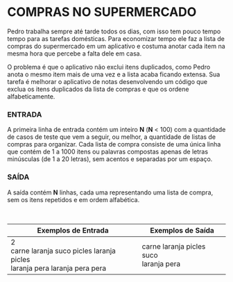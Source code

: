 ﻿# COMPRAS NO SUPERMERCADO

Pedro trabalha sempre até tarde todos os dias, com isso tem pouco tempo tempo para as tarefas domésticas. Para economizar tempo ele faz a lista de compras do supermercado em um aplicativo e costuma anotar cada item na mesma hora que percebe a falta dele em casa.

O problema é que o aplicativo não exclui itens duplicados, como Pedro anota o mesmo item mais de uma vez e a lista acaba ficando extensa. Sua tarefa é melhorar o aplicativo de notas desenvolvendo um código que exclua os itens duplicados da lista de compras e que os ordene alfabeticamente.


### ENTRADA

A primeira linha de entrada contém um inteiro **N** (**N** < 100) com a quantidade de casos de teste que vem a seguir, ou melhor, a quantidade de listas de compras para organizar. Cada lista de compra consiste de uma única linha que contém de 1 a 1000 itens ou palavras compostas apenas de letras minúsculas (de 1 a 20 letras), sem acentos e separadas por um espaço.


### SAÍDA

A saída contém **N** linhas, cada uma representando uma lista de compra, sem os itens repetidos e em ordem alfabética.

<br/>

| Exemplos de Entrada                                          | Exemplos de Saída                           |
| ------------------------------------------------------------ | ------------------------------------------- |
| 2<br />carne laranja suco picles laranja picles<br />laranja pera laranja pera pera | carne laranja picles suco<br />laranja pera |

